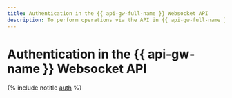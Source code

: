 ```yaml
---
title: Authentication in the {{ api-gw-full-name }} Websocket API
description: To perform operations via the API in {{ api-gw-full-name }}, an IP gateway management service, get an IAM token for your account.
---
```


# Authentication in the {{ api-gw-name }} Websocket API

{% include notitle [auth](../../../_includes/authentication.md) %}
